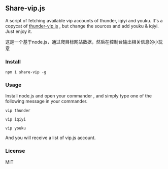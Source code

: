 ## Share-vip.js

A script of fetching available vip accounts of thunder, iqiyi and youku.
It's a copycat of [thunder-vip.js](https://github.com/nswbmw/thunder-vip.js)  , but change the sources and add youku & iqiyi.
Just enjoy it.

这是一个基于node.js，通过爬目标网站数据，然后在控制台输出相关信息的小玩意

### Install

    npm i share-vip -g

### Usage

Install node.js and open your commander , and simply type one of the following message in your commander.

```
vip thunder

vip iqiyi

vip youku
```
And you will receive a list of vip.js account.

### License

MIT